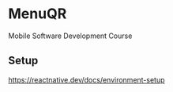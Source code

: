 # MenuQR

Mobile Software Development Course

## Setup

https://reactnative.dev/docs/environment-setup
